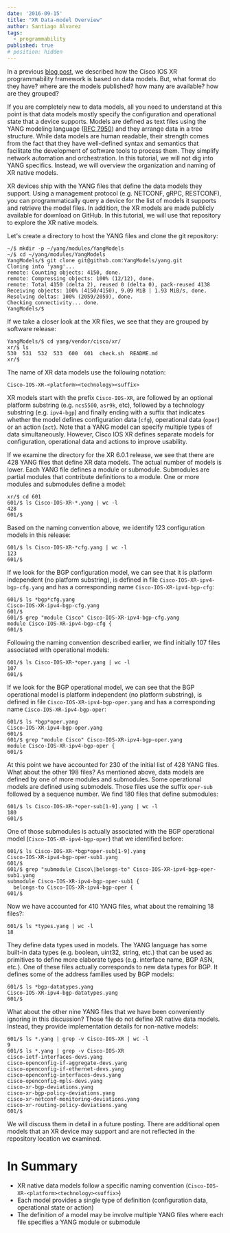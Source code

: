 ```yaml
---
date: '2016-09-15'
title: "XR Data-model Overview"
author: Santiago Alvarez
tags:
  - programmability
published: true
# position: hidden
---
```


In a previous [blog post](https://xrdocs.github.io/programmability/blogs/2016-09-12-model-driven-programmability/), we described how the Cisco IOS XR programmability framework is based on data models.  But, what format do they have?  where are the models published?  how many are available?  how are they grouped?

If you are completely new to data models, all you need to understand at this point is that data models mostly specify the configuration and operational state that a device supports.  Models are defined as text files using the YANG modeling language ([RFC 7950](https://tools.ietf.org/html/rfc7950)) and they arrange data in a tree structure.  While data models are human readable, their strength comes from the fact that they have well-defined syntax and semantics that facilitate the development of software tools to process them.  They simplify network automation and orchestration.  In this tutorial, we will not dig into YANG specifics.  Instead, we will overview the organization and naming of XR native models.

XR devices ship with the YANG files that define the data models they support.  Using a management protocol (e.g. NETCONF, gRPC, RESTCONF), you can programmatically query a device for the list of models it supports and  retrieve the model files.  In addition, the XR models are made publicly available for download on GitHub.  In this tutorial, we will use that repository to explore the XR native models.

Let's create a directory to host the YANG files and clone the git repository:

```
~/$ mkdir -p ~/yang/modules/YangModels
~/$ cd ~/yang/modules/YangModels
YangModels/$ git clone git@github.com:YangModels/yang.git
Cloning into 'yang'...
remote: Counting objects: 4150, done.
remote: Compressing objects: 100% (12/12), done.
remote: Total 4150 (delta 2), reused 0 (delta 0), pack-reused 4138
Receiving objects: 100% (4150/4150), 9.09 MiB | 1.93 MiB/s, done.
Resolving deltas: 100% (2059/2059), done.
Checking connectivity... done.
YangModels/$
```

If we take a closer look at the XR files, we see that they are grouped by software release:

```
YangModels/$ cd yang/vendor/cisco/xr/
xr/$ ls
530  531  532  533  600  601  check.sh  README.md
xr/$
```

The name of XR data models use the following notation:

```
Cisco-IOS-XR-<platform><technology><suffix>
```

XR models start with the prefix `Cisco-IOS-XR`, are followed by an optional platform substring (e.g. `ncs5500`, `asr9k`, etc), followed by a technology substring (e.g. `ipv4-bgp`) and finally ending with a suffix that indicates whether the model defines configuration data (`cfg`), operational data (`oper`) or an action (`act`).  Note that a YANG model can specify multiple types of data simultaneously.  However, Cisco IOS XR defines separate models for configuration, operational data and actions to improve usability.

If we examine the directory for the XR 6.0.1 release, we see that there are 428 YANG files that define XR data models. The actual number of models is lower.  Each YANG file defines a module or submodule. Submodules are partial modules that contribute definitions to a module.  One or more modules and submodules define a model:

```
xr/$ cd 601
601/$ ls Cisco-IOS-XR-*.yang | wc -l
428
601/$
```

Based on the naming convention above, we identify 123 configuration models in this release:

```
601/$ ls Cisco-IOS-XR-*cfg.yang | wc -l
123
601/$
```

If we look for the BGP configuration model, we can see that it is platform independent (no platform substring), is defined in file `Cisco-IOS-XR-ipv4-bgp-cfg.yang` and has a corresponding name `Cisco-IOS-XR-ipv4-bgp-cfg`:

```
601/$ ls *bgp*cfg.yang
Cisco-IOS-XR-ipv4-bgp-cfg.yang
601/$
601/$ grep "module Cisco" Cisco-IOS-XR-ipv4-bgp-cfg.yang
module Cisco-IOS-XR-ipv4-bgp-cfg {
601/$
```

Following the naming convention described earlier, we find initially 107 files associated with operational models:

```
601/$ ls Cisco-IOS-XR-*oper.yang | wc -l
107
601/$
```

If we look for the BGP operational model, we can see that the BGP operational model is platform independent (no platform substring), is defined in file `Cisco-IOS-XR-ipv4-bgp-oper.yang` and has a corresponding name `Cisco-IOS-XR-ipv4-bgp-oper`:

```
601/$ ls *bgp*oper.yang
Cisco-IOS-XR-ipv4-bgp-oper.yang
601/$
601/$ grep "module Cisco" Cisco-IOS-XR-ipv4-bgp-oper.yang
module Cisco-IOS-XR-ipv4-bgp-oper {
601/$
```

At this point we have accounted for 230 of the initial list of 428 YANG files.  What about the other 198 files?  As mentioned above, data models are defined by one of more modules and submodules. Some operational models are defined using submodels.  Those files use the suffix `oper-sub` followed by a sequence number.  We find 180 files that define submodules:

```
601/$ ls Cisco-IOS-XR-*oper-sub[1-9].yang | wc -l
180
601/$
```

One of those submodules is actually associated with the BGP operational model (`Cisco-IOS-XR-ipv4-bgp-oper`) that we identified before:

```
601/$ ls Cisco-IOS-XR-*bgp*oper-sub[1-9].yang
Cisco-IOS-XR-ipv4-bgp-oper-sub1.yang
601/$
601/$ grep "submodule Cisco\|belongs-to" Cisco-IOS-XR-ipv4-bgp-oper-sub1.yang
submodule Cisco-IOS-XR-ipv4-bgp-oper-sub1 {
  belongs-to Cisco-IOS-XR-ipv4-bgp-oper {
601/$
```

Now we have accounted for 410 YANG files,  what about the remaining 18 files?:

```
601/$ ls *types.yang | wc -l
18
```

They define data types used in models.  The YANG language has some built-in data types (e.g. boolean, uint32, string, etc.) that can be used as primitives to define more elaborate types (e.g. interface name, BGP ASN, etc.). One of these files actually corresponds to new data types for BGP.  It defines some of the address families used by BGP models:

```
601/$ ls *bgp-datatypes.yang
Cisco-IOS-XR-ipv4-bgp-datatypes.yang
601/$
```

What about the other nine YANG files that we have been conveniently ignoring in this discussion?  Those file do not define XR native data models.  Instead, they provide implementation details for non-native models:

```
601/$ ls *.yang | grep -v Cisco-IOS-XR | wc -l
9
601/$ ls *.yang | grep -v Cisco-IOS-XR
cisco-ietf-interfaces-devs.yang
cisco-openconfig-if-aggregate-devs.yang
cisco-openconfig-if-ethernet-devs.yang
cisco-openconfig-interfaces-devs.yang
cisco-openconfig-mpls-devs.yang
cisco-xr-bgp-deviations.yang
cisco-xr-bgp-policy-deviations.yang
cisco-xr-netconf-monitoring-deviations.yang
cisco-xr-routing-policy-deviations.yang
601/$
```

We will discuss them in detail in a future posting.  There are additional open models that an XR device may support and are not reflected in the repository location we examined.

# In Summary
- XR native data models follow a specific naming convention (`Cisco-IOS-XR-<platform><technology><suffix>`)
- Each model provides a single type of definition (configuration data, operational state or action)
- The definition of a model may be involve multiple YANG files where each file specifies a YANG module or submodule
